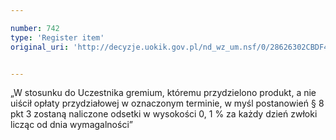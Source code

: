 ```yaml
---

number: 742
type: 'Register item'
original_uri: 'http://decyzje.uokik.gov.pl/nd_wz_um.nsf/0/28626302CBDF49C0C12572DD00329692?OpenDocument'


---
```


„W stosunku do Uczestnika gremium, któremu przydzielono produkt, a nie uiścił opłaty przydziałowej w oznaczonym terminie, w myśl postanowień § 8 pkt 3 zostaną naliczone odsetki w wysokości 0, 1 % za każdy dzień zwłoki licząc od dnia wymagalności”
